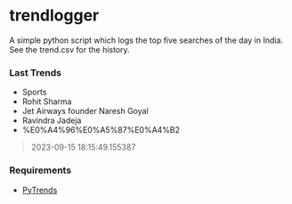 # trendlogger
A simple python script which logs the top five searches of the day in India.<br>See the trend.csv for the history.<br>

<!-- Last Trends -->
### Last Trends
* Sports
* Rohit Sharma
* Jet Airways founder Naresh Goyal
* Ravindra Jadeja
* %E0%A4%96%E0%A5%87%E0%A4%B2
> 2023-09-15 18:15:49.155387

<!-- Requirements -->
### Requirements
* [PyTrends](https://github.com/dreyco676/pytrends)
